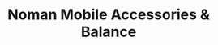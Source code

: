 ---
title: "Noman Mobile Accessories & Balance"
url: /karachi/noman-mobile-accessories-and-balance/
shop: mobile phone
---
